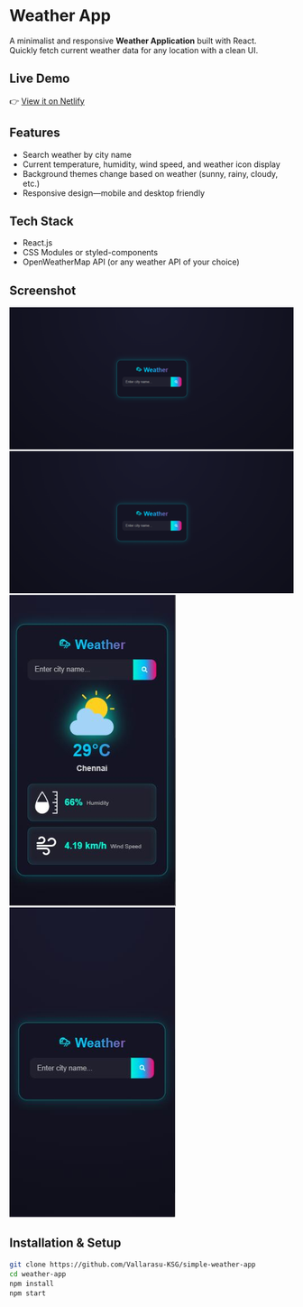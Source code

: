 #  Weather App

A minimalist and responsive **Weather Application** built with React.  
Quickly fetch current weather data for any location with a clean UI.

##  Live Demo  
👉 [View it on Netlify](https://weather-app-simple1.netlify.app/)

##  Features  
-  Search weather by city name  
-  Current temperature, humidity, wind speed, and weather icon display  
-  Background themes change based on weather (sunny, rainy, cloudy, etc.)  
-  Responsive design—mobile and desktop friendly

##  Tech Stack  
- React.js  
- CSS Modules or styled-components  
- OpenWeatherMap API (or any weather API of your choice)

##  Screenshot  
![Desktop Screenshot View 1](./DesktopScreenshot1.png)  
![Desktop Screenshot View 2](./DesktopScreenshot1.png)  
![Mobile Screenshot View 1](./MobileViewScreenshot1.JPG)  
![Mobile Screenshot View 2](./MobileViewScreenshot2.JPG)

##  Installation & Setup  
```bash
git clone https://github.com/Vallarasu-KSG/simple-weather-app
cd weather-app
npm install
npm start
